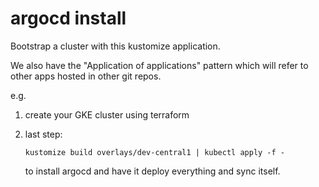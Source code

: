 # argocd install 

Bootstrap a cluster with this kustomize application.

We also have the "Application of applications" pattern which will refer to other apps hosted in other git repos.


e.g.

1. create your GKE cluster using terraform
2. last step:

   ```
   kustomize build overlays/dev-central1 | kubectl apply -f -
   ```

   to install argocd and have it deploy everything and sync itself.



